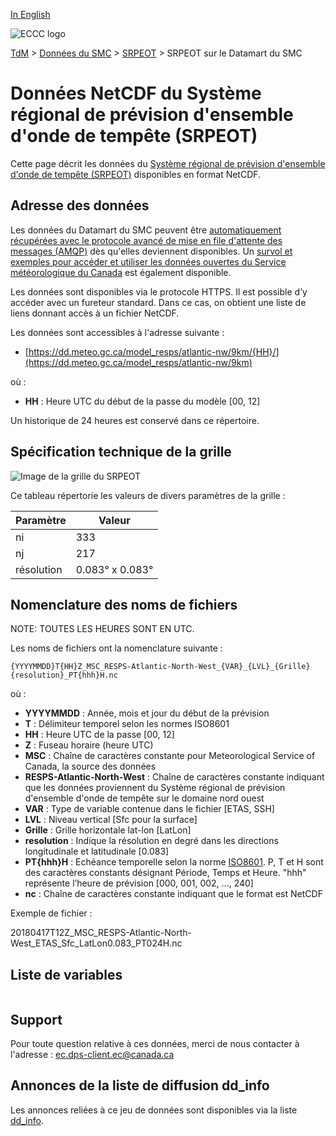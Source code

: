 [In English](readme_resps-datamart_en.md)

![ECCC logo](../../img_eccc-logo.png)

[TdM](../../readme_fr.md) > [Données du SMC](../../readme_fr.md) > [SRPEOT](readme_resps_fr.md) > SRPEOT sur le Datamart du SMC

# Données NetCDF du Système régional de prévision d'ensemble d'onde de tempête (SRPEOT)

Cette page décrit les données du [Système régional de prévision d'ensemble d'onde de tempête (SRPEOT)](readme_resps_fr.md) disponibles en format NetCDF.

## Adresse des données

Les données du Datamart du SMC peuvent être [automatiquement récupérées avec le protocole avancé de mise en file d'attente des messages (AMQP)](../../msc-datamart/amqp_fr.md) dès qu'elles deviennent disponibles. Un [survol et exemples pour accéder et utiliser les données ouvertes du Service météorologique du Canada](../../usage/readme_fr.md) est également disponible.

Les données sont disponibles via le protocole HTTPS. Il est possible d’y accéder avec un fureteur standard. Dans ce cas, on obtient une liste de liens donnant accès à un fichier NetCDF.

Les données sont accessibles à l'adresse suivante :

* [https://dd.meteo.gc.ca/model_resps/atlantic-nw/9km/{HH}/](https://dd.meteo.gc.ca/model_resps/atlantic-nw/9km)

où :

* __HH__ : Heure UTC du début de la passe du modèle [00, 12]

Un historique de 24 heures est conservé dans ce répertoire.

## Spécification technique de la grille

![Image de la grille du SRPEOT](https://collaboration.cmc.ec.gc.ca/cmc/cmos/public_doc/msc-data/nwp_resps/grille_resps.png)

Ce tableau répertorie les valeurs de divers paramètres de la grille :

| Paramètre | Valeur |
| ------ | ------ |
| ni | 333 |
| nj | 217 |
| résolution | 0.083° x 0.083° |

## Nomenclature des noms de fichiers

NOTE: TOUTES LES HEURES SONT EN UTC.

Les noms de fichiers ont la nomenclature suivante :

`{YYYYMMDD}T{HH}Z_MSC_RESPS-Atlantic-North-West_{VAR}_{LVL}_{Grille}{resolution}_PT{hhh}H.nc` 

où :

* __YYYYMMDD__ : Année, mois et jour du début de la prévision
* __T__ : Délimiteur temporel selon les normes ISO8601
* __HH__ : Heure UTC de la passe [00, 12]
* __Z__ : Fuseau horaire (heure UTC)
* __MSC__ : Chaîne de caractères constante pour Meteorological Service of Canada, la source des données 
* __RESPS-Atlantic-North-West__ : Chaîne de caractères constante indiquant que les données proviennent du Système régional de prévision d'ensemble d'onde de tempête sur le domaine nord ouest
* __VAR__ : Type de variable contenue dans le fichier [ETAS, SSH]
* __LVL__ : Niveau vertical [Sfc pour la surface]
* __Grille__ : Grille horizontale lat-lon [LatLon]
* __resolution__ : Indique la résolution en degré dans les directions longitudinale et latitudinale [0.083]
* __PT{hhh}H__ : Echéance temporelle selon la norme [ISO8601](https://en.wikipedia.org/wiki/ISO_8601). P, T et H sont des caractères constants désignant Période, Temps et Heure. "hhh" représente l’heure de prévision  [000, 001, 002, ..., 240]
* __nc__ : Chaîne de caractères constante indiquant que le format est NetCDF

Exemple de fichier :

20180417T12Z_MSC_RESPS-Atlantic-North-West_ETAS_Sfc_LatLon0.083_PT024H.nc

##   Liste de variables

<table id="csv-table" class="display"></table>

<link href="https://cdn.jsdelivr.net/npm/simple-datatables@latest/dist/style.css" rel="stylesheet" type="text/css">
<script src="https://cdn.jsdelivr.net/npm/simple-datatables@latest"></script>
<script src="../../../js/variables_datatable.js" type="text/javascript"></script>
<script>
  loadTable("csv-table", "../../../assets/csv/RESPS_fr.csv");
</script>

## Support

Pour toute question relative à ces données, merci de nous contacter à l'adresse : [ec.dps-client.ec@canada.ca](mailto:ec.dps-client.ec@canada.ca)

## Annonces de la liste de diffusion dd_info

Les annonces reliées à ce jeu de données sont disponibles via la liste [dd_info](https://comm.collab.science.gc.ca/mailman3/postorius/lists/dd_info.comm.collab.science.gc.ca/).
